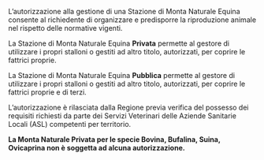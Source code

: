 L’autorizzazione alla gestione di una Stazione di Monta Naturale Equina consente al richiedente di organizzare e predisporre la riproduzione animale nel rispetto delle normative vigenti.

La Stazione di Monta Naturale Equina **Privata** permette al gestore di utilizzare i propri stalloni o gestiti ad altro titolo, autorizzati, per coprire le fattrici proprie.


La Stazione di Monta Naturale Equina **Pubblica** permette al gestore di utilizzare i propri stalloni o gestiti ad altro titolo, autorizzati, per coprire le fattrici proprie e di terzi.

L’autorizzazione è rilasciata dalla Regione previa verifica del possesso dei requisiti richiesti da parte dei Servizi Veterinari delle Aziende Sanitarie Locali (ASL) competenti per territorio.

**La Monta Naturale Privata per le specie Bovina, Bufalina, Suina, Ovicaprina non è soggetta ad alcuna autorizzazione.**
